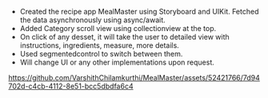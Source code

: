 * Created the recipe app MealMaster using Storyboard and UIKit. Fetched the data asynchronously using async/await. 
* Added Category scroll view using collectionview at the top.
* On click of any desset, it will take the user to detailed view with instructions, ingredients, measure, more details.
* Used segmentedcontrol to switch between them.
* Will change UI or any other implementations upon request.

https://github.com/VarshithChilamkurthi/MealMaster/assets/52421766/7d94702d-c4cb-4112-8e51-bcc5dbdfa6c4
